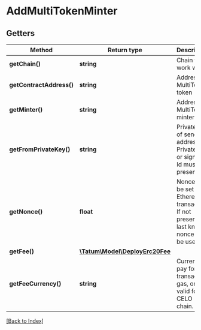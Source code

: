 # AddMultiTokenMinter

## Getters

Method | Return type | Description | Notes
------------ | ------------- | ------------- | -------------
**getChain()** | **string** | Chain to work with. |
**getContractAddress()** | **string** | Address of MultiToken token |
**getMinter()** | **string** | Address of MultiToken minter |
**getFromPrivateKey()** | **string** | Private key of sender address. Private key, or signature Id must be present. |
**getNonce()** | **float** | Nonce to be set to Ethereum transaction. If not present, last known nonce will be used. | [optional]
**getFee()** | [**\Tatum\Model\DeployErc20Fee**](DeployErc20Fee.md) |  | [optional]
**getFeeCurrency()** | **string** | Currency to pay for transaction gas, only valid for CELO chain. | [optional]

[[Back to Index]](../index.md)
